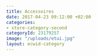 ```yaml
---
title: Accessoires
date: 2017-04-23 09:12:00 +02:00
categories:
- store-category-second
categoryId: 23179257
image: "/uploads/etui.jpg"
layout: ecwid-category
---
```


